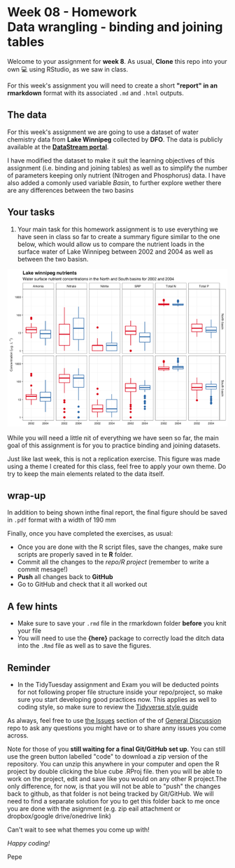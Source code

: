 # Week 08 - Homework <br/> Data wrangling - binding and joining tables

Welcome to your assignment for **week 8**. As usual, **Clone** this repo into your own :computer:  using RStudio, as we saw in class.

For this week's assignment you will need to create a short **"report" in an rmarkdown** format with its associated `.md` and `.html` outputs. 

## The data

For this week's assignment we are going to use a dataset of water chemistry data from **Lake Winnipeg** collected by **DFO**. The data is publicly available at the [**DataStream portal**](https://lakewinnipegdatastream.ca/explore/#/dataset/d9f476e5-a80b-4499-9c94-e61d8b83dba3/?ref=map&locations=2140&percentiles=&guideline=&characteristic_media=Surface%2520Water&characteristic_characteristic_name=Silicon&characteristic_method_speciation=&characteristic_sample_fraction=Suspended&characteristic_field=false&characteristic_unit=%25C2%25B5g%252FL).

I have modified the dataset to make it suit the learning objectives of this assignment (i.e. binding and joining tables) as well as to simplify the number of parameters keeping only nutrient (Nitrogen and Phosphorus) data. I have also added a comonly used variable *Basin*, to further explore wether there are any differences between the two basins

## Your tasks

1. Your main task for this homework assignment is to use everything we have seen in class so far to create a summary figure similar to the one below, which would allow us to compare the nutrient loads in the surface water of Lake Winnipeg between 2002 and 2004 as well as between the two basisn.

![](figures/figures_to_replicate/figure_1.png)<!-- -->

While you will need a little nit of everything we have seen so far, the main goal of this assignment is for you to practice binding and joining datasets.

Just like last week, this is not a replication exercise. This figure was made using a theme I created for this class, feel free to apply your own theme. Do try to keep the main elements related to the data itself.


## wrap-up

In addition to being shown inthe final report, the final figure should be saved in `.pdf` format with a width of 190 mm

Finally, once you have completed the exercises, as usual:

- Once you are done with the R script files, save the changes, make sure scripts are properly saved in te **R** folder.
- Commit all the changes to the *repo/R project* (remember to write a commit mesage!)
- **Push** all changes back to **GitHub**
- Go to GitHub and check that it all worked out


## A few hints

- Make sure to save your `.rmd` file in the rmarkdown folder **before** you knit your file
- You will need to use the **{here}** package to correctly load the ditch data into the `.Rmd` file as well as to save the figures.

## Reminder
 
 - In the TidyTuesday assignment and Exam you will be deducted points for not following proper file structure inside your repo/project, so make sure you start developing good practices now. This applies as well to coding style, so make sure to review the [Tidyverse style guide](https://style.tidyverse.org/)


As always, feel free to use [the Issues](https://github.com/UM-R-for-EnvSci-Registered-Student/General-Discussion/issues) section of the of [General Discussion](https://github.com/UM-R-for-EnvSci-Registered-Student/General-Discussion) repo to ask any questions you might have or to share anny issues you come across. 

Note for those of you **still waiting for a final Git/GitHub set up**. You can still use the green button labelled "code" to download a zip version of the repository. You can unzip this anywhere in your computer and open the R project by double clicking the blue cube .RProj file. then you will be able to work on the project, edit and save like you would on any other R project.The only difference, for now, is that you will not be able to "push" the changes back to github, as that folder is not being tracked by Git/GitHub. We will need to find a separate solution for you to get this folder back to me once you are done with the asignment (e.g. zip eail attachment or dropbox/google drive/onedrive link)

Can't wait to see what themes you come up with!

*Happy coding!*

Pepe

